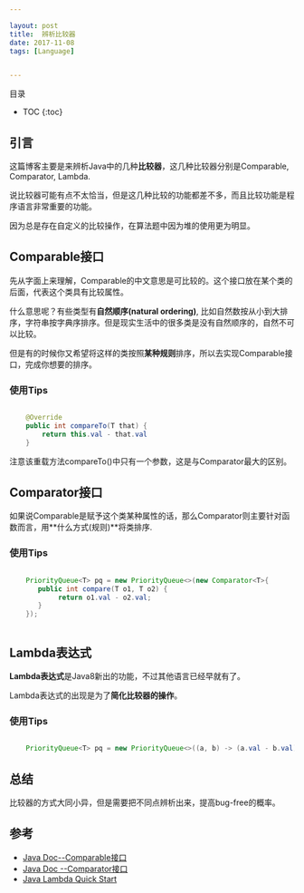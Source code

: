 ```yaml
---

layout: post
title:	辨析比较器
date: 2017-11-08
tags: [Language]


---
```


目录

* TOC 
{:toc}


## 引言

这篇博客主要是来辨析Java中的几种**比较器**，这几种比较器分别是Comparable, Comparator, Lambda.

说比较器可能有点不太恰当，但是这几种比较的功能都差不多，而且比较功能是程序语言非常重要的功能。

因为总是存在自定义的比较操作，在算法题中因为堆的使用更为明显。


## Comparable接口

先从字面上来理解，Comparable的中文意思是可比较的。这个接口放在某个类的后面，代表这个类具有比较属性。

什么意思呢？有些类型有**自然顺序(natural ordering)**, 比如自然数按从小到大排序，字符串按字典序排序。但是现实生活中的很多类是没有自然顺序的，自然不可以比较。

但是有的时候你又希望将这样的类按照**某种规则**排序，所以去实现Comparable接口，完成你想要的排序。

### 使用Tips

```java

    @Override
    public int compareTo(T that) {
        return this.val - that.val
    }

```
注意该重载方法compareTo()中只有一个参数，这是与Comparator最大的区别。


## Comparator接口

如果说Comparable是赋予这个类某种属性的话，那么Comparator则主要针对函数而言，用**什么方式(规则)**将类排序.

### 使用Tips

```java

    PriorityQueue<T> pq = new PriorityQueue<>(new Comparator<T>{
       public int compare(T o1, T o2) {
            return o1.val - o2.val;
       } 
    });



```


## Lambda表达式

**Lambda表达式**是Java8新出的功能，不过其他语言已经早就有了。

Lambda表达式的出现是为了**简化比较器的操作**。

### 使用Tips

```java

    PriorityQueue<T> pq = new PriorityQueue<>((a, b) -> (a.val - b.val))

```

## 总结

比较器的方式大同小异，但是需要把不同点辨析出来，提高bug-free的概率。

## 参考
 
+ [Java Doc--Comparable接口](https://docs.oracle.com/javase/8/docs/api/java/lang/Comparable.html)
+ [Java Doc --Comparator接口](https://docs.oracle.com/javase/8/docs/api/java/util/Comparator.html)
+ [Java Lambda Quick Start](http://www.oracle.com/webfolder/technetwork/tutorials/obe/java/Lambda-QuickStart/index.html#section5)









